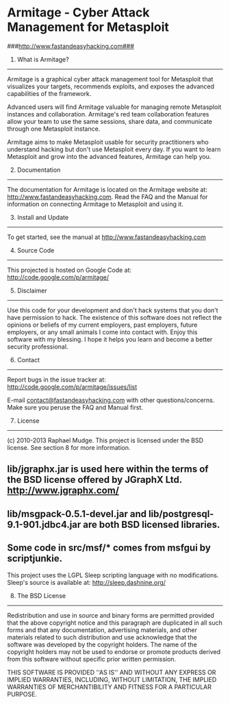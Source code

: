 Armitage - Cyber Attack Management for Metasploit
=================================================
   
###http://www.fastandeasyhacking.com###

1. What is Armitage?  
--------------------

   Armitage is a graphical cyber attack management tool for Metasploit that 
   visualizes your targets, recommends exploits, and exposes the advanced 
   capabilities of the framework.

   Advanced users will find Armitage valuable for managing remote Metasploit 
   instances and collaboration. Armitage's red team collaboration features allow 
   your team to use the same sessions, share data, and communicate through one 
   Metasploit instance.

   Armitage aims to make Metasploit usable for security practitioners who 
   understand hacking but don't use Metasploit every day. If you want to learn 
   Metasploit and grow into the advanced features, Armitage can help you.  

2. Documentation  
----------------

   The documentation for Armitage is located on the Armitage website at:
   http://www.fastandeasyhacking.com. Read the FAQ and the Manual for 
   information on connecting Armitage to Metasploit and using it.

3. Install and Update  
---------------------

   To get started, see the manual at http://www.fastandeasyhacking.com

4. Source Code  
--------------

   This projected is hosted on Google Code at:
   http://code.google.com/p/armitage/

5. Disclaimer  
-------------

   Use this code for your development and don't hack systems that you don't 
   have permission to hack. The existence of this software does not reflect the 
   opinions or beliefs of my current employers, past employers, future 
   employers, or any small animals I come into contact with. Enjoy this 
   software with my blessing. I hope it helps you learn and become a better 
   security professional.

6. Contact  
----------

   Report bugs in the issue tracker at:
   http://code.google.com/p/armitage/issues/list

   E-mail contact@fastandeasyhacking.com with other questions/concerns. Make
   sure you peruse the FAQ and Manual first. 

7. License  
----------

   (c) 2010-2013 Raphael Mudge. This project is licensed under the BSD license. 
   See section 8 for more information.

   lib/jgraphx.jar is used here within the terms of the BSD license offered by
   JGraphX Ltd. http://www.jgraphx.com/
   -
   lib/msgpack-0.5.1-devel.jar and lib/postgresql-9.1-901.jdbc4.jar are both 
   BSD licensed libraries.
   -
   Some code in src/msf/* comes from msfgui by scriptjunkie. 
   -
   This project uses the LGPL Sleep scripting language with no modifications. 
   Sleep's source is available at: http://sleep.dashnine.org/

8. The BSD License  
------------------

   Redistribution and use in source and binary forms are permitted provided 
   that the above copyright notice and this paragraph are duplicated in all 
   such forms and that any documentation, advertising materials, and other 
   materials related to such distribution and use acknowledge that the 
   software was developed by the copyright holders.  The name of the copyright
   holders  may not be used to endorse or promote products derived from this 
   software without specific prior written permission.

   THIS SOFTWARE IS PROVIDED ''AS IS'' AND WITHOUT ANY EXPRESS OR IMPLIED 
   WARRANTIES, INCLUDING, WITHOUT LIMITATION, THE IMPLIED WARRANTIES OF 
   MERCHANTIBILITY AND FITNESS FOR A PARTICULAR PURPOSE.
